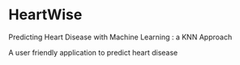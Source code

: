 # HeartWise
Predicting Heart Disease with Machine Learning : a KNN Approach

A user friendly application to predict heart disease
